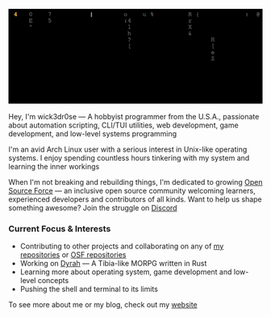 [![Matrix Digital Rain](https://github.com/wick3dr0se/wick3dr0se/blob/main/matrix.gif?raw=true)](https://github.com/wick3dr0se/matrix)

Hey, I'm wick3dr0se — A hobbyist programmer from the U.S.A., passionate about automation scripting, CLI/TUI utilities, web development, game development, and low-level systems programming

I'm an avid Arch Linux user with a serious interest in Unix-like operating systems. I enjoy spending countless hours tinkering with my system and learning the inner workings

When I'm not breaking and rebuilding things, I'm dedicated to growing [Open Source Force](https://opensourceforce.net) — an inclusive open source community welcoming learners, experienced developers and contributors of all kinds. Want to help us shape something awesome? Join the struggle on [Discord](https://opensourceforce.net/discord)

### Current Focus & Interests
- Contributing to other projects and collaborating on any of [my repositories](https://github.com/wick3dr0se?tab=repositories) or [OSF repositories](https://github.com/orgs/opensource-force/repositories)
- Working on [Dyrah](https://github.com/opensource-force/dyrah) — A Tibia-like MORPG written in Rust
- Learning more about operating system, game development and low-level concepts
- Pushing the shell and terminal to its limits

To see more about me or my blog, check out my [website](https://wick3dr0se.github.io)
